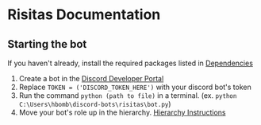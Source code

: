 # Risitas Documentation
## Starting the bot

If you haven't already, install the required packages listed in [Dependencies](docs/dependencies.md)

1. Create a bot in the [Discord Developer Portal](https://discord.com/developers/)
2. Replace `TOKEN = ('DISCORD_TOKEN_HERE')` with your discord bot's token
3. Run the command `python (path to file)` in a terminal. (ex. `python C:\Users\hbomb\discord-bots\risitas\bot.py`)
4. Move your bot's role up in the hierarchy. [Hierarchy Instructions](docs/hierarchy.md)
